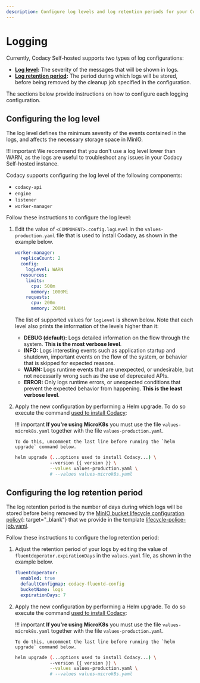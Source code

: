 ```yaml
---
description: Configure log levels and log retention periods for your Codacy Self-hosted instance.
---
```


# Logging

Currently, Codacy Self-hosted supports two types of log configurations:

-   **[Log level](#configuring-the-log-level):** The severity of the messages that will be shown in logs.
-   **[Log retention period](#configuring-the-log-retention-period):** The period during which logs will be stored, before being removed by the cleanup job specified in the configuration.

The sections below provide instructions on how to configure each logging configuration.

## Configuring the log level

The log level defines the minimum severity of the events contained in the logs, and affects the necessary storage space in MinIO.

!!! important
    We recommend that you don't use a log level lower than WARN, as the logs are useful to troubleshoot any issues in your Codacy Self-hosted instance.

Codacy supports configuring the log level of the following components:

-   `codacy-api`
-   `engine`
-   `listener`
-   `worker-manager`

Follow these instructions to configure the log level: 

1.  Edit the value of `<COMPONENT>.config.logLevel` in the `values-production.yaml` file that is used to install Codacy, as shown in the example below.

    ```yaml
    worker-manager:
      replicaCount: 2
      config:
        logLevel: WARN
      resources:
        limits:
          cpu: 500m
          memory: 1000Mi
        requests:
          cpu: 200m
          memory: 200Mi
    ```

    The list of supported values for `logLevel` is shown below. Note that each level also prints the information of the levels higher than it:

    -   **DEBUG (default):** Logs detailed information on the flow through the system. **This is the most verbose level**.
    -   **INFO:** Logs interesting events such as application startup and shutdown, important events on the flow of the system, or behavior that is skipped for expected reasons.
    -   **WARN:** Logs runtime events that are unexpected, or undesirable, but not necessarily wrong such as the use of deprecated APIs.
    -   **ERROR:** Only logs runtime errors, or unexpected conditions that prevent the expected behavior from happening. **This is the least verbose level**.

1.  Apply the new configuration by performing a Helm upgrade. To do so execute the command [used to install Codacy](../index.md#helm-upgrade):

    !!! important
        **If you're using MicroK8s** you must use the file `values-microk8s.yaml` together with the file `values-production.yaml`.
        
        To do this, uncomment the last line before running the `helm upgrade` command below.

    ```bash
    helm upgrade (...options used to install Codacy...) \
                 --version {{ version }} \
                 --values values-production.yaml \
                 # --values values-microk8s.yaml
    ```

## Configuring the log retention period

The log retention period is the number of days during which logs will be stored before being removed by the [MinIO bucket lifecycle configuration policy](https://docs.min.io/docs/minio-bucket-lifecycle-guide.html){: target="_blank"} that we provide in the template [lifecycle-police-job.yaml](https://github.com/codacy/chart/blob/master/codacy/templates/fluentd/lifecycle-police-job.yaml).

Follow these instructions to configure the log retention period:

1.  Adjust the retention period of your logs by editing the value of `fluentdoperator.expirationDays` in the `values.yaml` file, as shown in the example below.

    ```yaml
    fluentdoperator:
      enabled: true
      defaultConfigmap: codacy-fluentd-config
      bucketName: logs
      expirationDays: 7
    ```

1.  Apply the new configuration by performing a Helm upgrade. To do so execute the command [used to install Codacy](../index.md#helm-upgrade):

    !!! important
        **If you're using MicroK8s** you must use the file `values-microk8s.yaml` together with the file `values-production.yaml`.
        
        To do this, uncomment the last line before running the `helm upgrade` command below.

    ```bash
    helm upgrade (...options used to install Codacy...) \
                 --version {{ version }} \
                 --values values-production.yaml \
                 # --values values-microk8s.yaml
    ```

